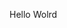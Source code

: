 Hello Wolrd



























































































































































































































































































































































































































































































































































































































































































































































































































































































































































































































































































































































































































































































































































































































































































































































































































































































































































































































































































































































































































































































































































































































































































































































































































































































































































































































































































































































































































































































































































































































































































































































































































































































































































































































































































































































































































































































































































































































































































































































































































































































































































































































































































































































































